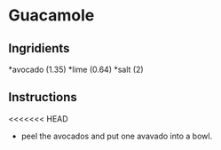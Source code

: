 # Guacamole
## Ingridients
*avocado (1.35)
*lime (0.64)
*salt (2)
## Instructions
<<<<<<< HEAD
* peel the avocados and put one avavado into a bowl.
